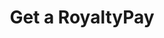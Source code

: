 ---
title: Get a RoyaltyPay
excerpt: Retrieve a RoyaltyPay
api:
  file: swagger.json
  operationId: get_api-v3-royalties-payments-royaltypayid
hidden: false
---
